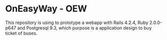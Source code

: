 # OnEasyWay - OEW

This repository is using to prototype a webapp with Rails 4.2.4, Ruby 2.0.0-p647 and Postgresql 9.3, which purpose is
a application design to buy ticket of buses.